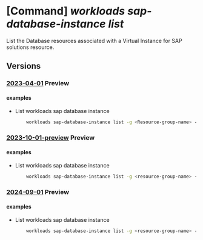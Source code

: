 # [Command] _workloads sap-database-instance list_

List the Database resources associated with a Virtual Instance for SAP solutions resource.

## Versions

### [2023-04-01](/Resources/mgmt-plane/L3N1YnNjcmlwdGlvbnMve30vcmVzb3VyY2Vncm91cHMve30vcHJvdmlkZXJzL21pY3Jvc29mdC53b3JrbG9hZHMvc2FwdmlydHVhbGluc3RhbmNlcy97fS9kYXRhYmFzZWluc3RhbmNlcw==/2023-04-01.xml) **Preview**

<!-- mgmt-plane /subscriptions/{}/resourcegroups/{}/providers/microsoft.workloads/sapvirtualinstances/{}/databaseinstances 2023-04-01 -->

#### examples

- List workloads sap database instance
    ```bash
        workloads sap-database-instance list -g <Resource-group-name> --vis-name <VIS name>
    ```

### [2023-10-01-preview](/Resources/mgmt-plane/L3N1YnNjcmlwdGlvbnMve30vcmVzb3VyY2Vncm91cHMve30vcHJvdmlkZXJzL21pY3Jvc29mdC53b3JrbG9hZHMvc2FwdmlydHVhbGluc3RhbmNlcy97fS9kYXRhYmFzZWluc3RhbmNlcw==/2023-10-01-preview.xml) **Preview**

<!-- mgmt-plane /subscriptions/{}/resourcegroups/{}/providers/microsoft.workloads/sapvirtualinstances/{}/databaseinstances 2023-10-01-preview -->

#### examples

- List workloads sap database instance
    ```bash
        workloads sap-database-instance list -g <resource-group-name> --vis-name <vis-name>
    ```

### [2024-09-01](/Resources/mgmt-plane/L3N1YnNjcmlwdGlvbnMve30vcmVzb3VyY2Vncm91cHMve30vcHJvdmlkZXJzL21pY3Jvc29mdC53b3JrbG9hZHMvc2FwdmlydHVhbGluc3RhbmNlcy97fS9kYXRhYmFzZWluc3RhbmNlcw==/2024-09-01.xml) **Preview**

<!-- mgmt-plane /subscriptions/{}/resourcegroups/{}/providers/microsoft.workloads/sapvirtualinstances/{}/databaseinstances 2024-09-01 -->

#### examples

- List workloads sap database instance
    ```bash
        workloads sap-database-instance list -g <resource-group-name> --vis-name <vis-name>
    ```
